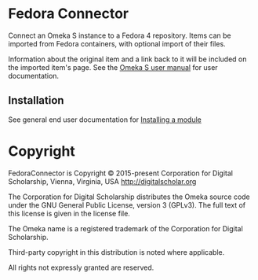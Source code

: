 # Fedora Connector

Connect an Omeka S instance to a Fedora 4 repository. Items can be imported from Fedora containers, with optional import of their files.

Information about the original item and a link back to it will be included on the imported item's page.
See the [Omeka S user manual](http://omeka.org/s/docs/user-manual/modules/fedoraconnector/) for user documentation.

## Installation

See general end user documentation for [Installing a module](http://omeka.org/s/docs/user-manual/modules/#installing-modules)

# Copyright

FedoraConnector is Copyright © 2015-present Corporation for Digital Scholarship, Vienna, Virginia, USA http://digitalscholar.org

The Corporation for Digital Scholarship distributes the Omeka source code
under the GNU General Public License, version 3 (GPLv3). The full text
of this license is given in the license file.

The Omeka name is a registered trademark of the Corporation for Digital Scholarship.

Third-party copyright in this distribution is noted where applicable.

All rights not expressly granted are reserved.

